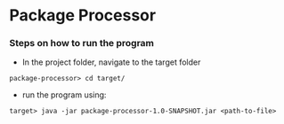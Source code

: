 # Package Processor 
### Steps on how to run the program

- In the project folder, navigate to the target folder
```
package-processor> cd target/
```
- run the program using: 
```
target> java -jar package-processor-1.0-SNAPSHOT.jar <path-to-file>
```
